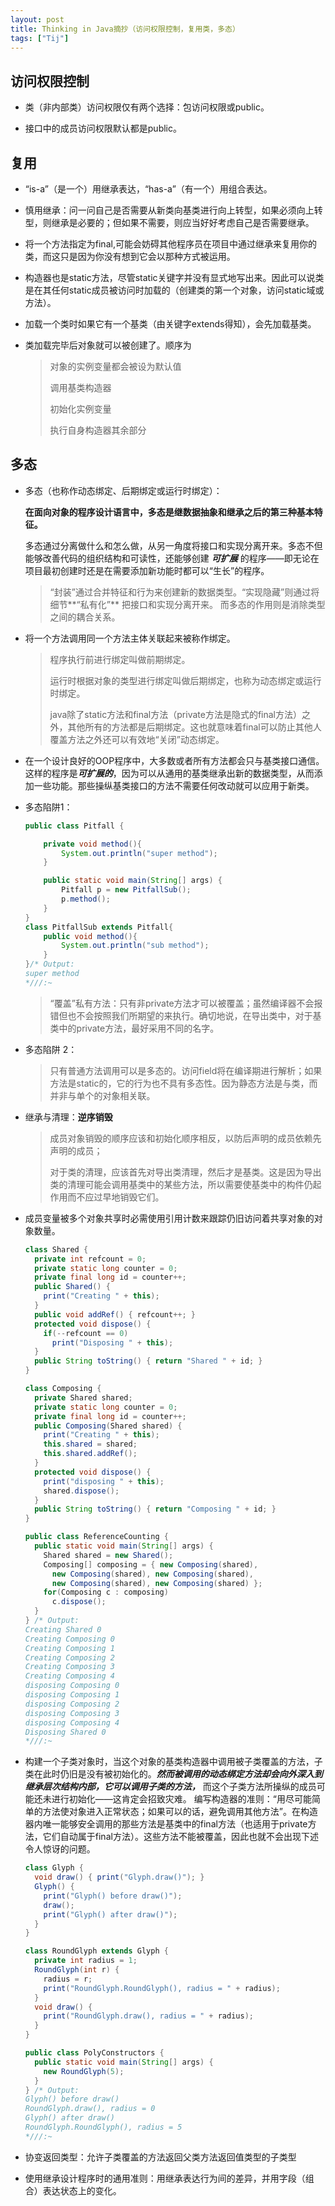 ```yaml
---
layout: post
title: Thinking in Java摘抄（访问权限控制，复用类，多态）
tags: ["Tij"]
---
```

## 访问权限控制

* 类（非内部类）访问权限仅有两个选择：包访问权限或public。

* 接口中的成员访问权限默认都是public。

##			复用

* “is-a”（是一个）用继承表达，“has-a”（有一个）用组合表达。

- 慎用继承：问一问自己是否需要从新类向基类进行向上转型，如果必须向上转型，则继承是必要的；但如果不需要，则应当好好考虑自己是否需要继承。

- 将一个方法指定为final,可能会妨碍其他程序员在项目中通过继承来复用你的类，而这只是因为你没有想到它会以那种方式被运用。

- 构造器也是static方法，尽管static关键字并没有显式地写出来。因此可以说类是在其任何static成员被访问时加载的（创建类的第一个对象，访问static域或方法）。

- 加载一个类时如果它有一个基类（由关键字extends得知），会先加载基类。

- 类加载完毕后对象就可以被创建了。顺序为 

  > 对象的实例变量都会被设为默认值
  >
  > 调用基类构造器
  >
  > 初始化实例变量
  >
  > 执行自身构造器其余部分
  
## 多态
  
- 多态（也称作动态绑定、后期绑定或运行时绑定）：

  **在面向对象的程序设计语言中，多态是继数据抽象和继承之后的第三种基本特征。**

  多态通过分离做什么和怎么做，从另一角度将接口和实现分离开来。多态不但能够改善代码的组织结构和可读性，还能够创建 ***可扩展*** 的程序——即无论在项目最初创建时还是在需要添加新功能时都可以“生长”的程序。

  > “封装”通过合并特征和行为来创建新的数据类型。“实现隐藏”则通过将细节**“私有化”** 把接口和实现分离开来。 而多态的作用则是消除类型之间的耦合关系。

- 将一个方法调用同一个方法主体关联起来被称作绑定。

  >  程序执行前进行绑定叫做前期绑定。
  >
  > 运行时根据对象的类型进行绑定叫做后期绑定，也称为动态绑定或运行时绑定。
  >
  > java除了static方法和final方法（private方法是隐式的final方法）之外，其他所有的方法都是后期绑定。这也就意味着final可以防止其他人覆盖方法之外还可以有效地“关闭”动态绑定。

- 在一个设计良好的OOP程序中，大多数或者所有方法都会只与基类接口通信。这样的程序是***可扩展的***，因为可以从通用的基类继承出新的数据类型，从而添加一些功能。那些操纵基类接口的方法不需要任何改动就可以应用于新类。

- 多态陷阱1：

  ``` java
  public class Pitfall {
  
      private void method(){
          System.out.println("super method");
      }
  
      public static void main(String[] args) {
          Pitfall p = new PitfallSub();
          p.method();
      }
  }
  class PitfallSub extends Pitfall{
      public void method(){
          System.out.println("sub method");
      }
  }/* Output:
  super method
  *///:~
  ```

  > “覆盖”私有方法：只有非private方法才可以被覆盖；虽然编译器不会报错但也不会按照我们所期望的来执行。确切地说，在导出类中，对于基类中的private方法，最好采用不同的名字。

- 多态陷阱 2：

  > 只有普通方法调用可以是多态的。访问field将在编译期进行解析；如果方法是static的，它的行为也不具有多态性。因为静态方法是与类，而并非与单个的对象相关联。

- 继承与清理：**逆序销毁**

  > 成员对象销毁的顺序应该和初始化顺序相反，以防后声明的成员依赖先声明的成员；
  >
  > 对于类的清理，应该首先对导出类清理，然后才是基类。这是因为导出类的清理可能会调用基类中的某些方法，所以需要使基类中的构件仍起作用而不应过早地销毁它们。

- 成员变量被多个对象共享时必需使用引用计数来跟踪仍旧访问着共享对象的对象数量。

  ``` java
  class Shared {
    private int refcount = 0;
    private static long counter = 0;
    private final long id = counter++;
    public Shared() {
      print("Creating " + this);
    }
    public void addRef() { refcount++; }
    protected void dispose() {
      if(--refcount == 0)
        print("Disposing " + this);
    }
    public String toString() { return "Shared " + id; }
  }
  
  class Composing {
    private Shared shared;
    private static long counter = 0;
    private final long id = counter++;
    public Composing(Shared shared) {
      print("Creating " + this);
      this.shared = shared;
      this.shared.addRef();
    }
    protected void dispose() {
      print("disposing " + this);
      shared.dispose();
    }
    public String toString() { return "Composing " + id; }
  }
  
  public class ReferenceCounting {
    public static void main(String[] args) {
      Shared shared = new Shared();
      Composing[] composing = { new Composing(shared),
        new Composing(shared), new Composing(shared),
        new Composing(shared), new Composing(shared) };
      for(Composing c : composing)
        c.dispose();
    }
  } /* Output:
  Creating Shared 0
  Creating Composing 0
  Creating Composing 1
  Creating Composing 2
  Creating Composing 3
  Creating Composing 4
  disposing Composing 0
  disposing Composing 1
  disposing Composing 2
  disposing Composing 3
  disposing Composing 4
  Disposing Shared 0
  *///:~
  ```

- 构建一个子类对象时，当这个对象的基类构造器中调用被子类覆盖的方法，子类在此时仍旧是没有被初始化的。***然而被调用的动态绑定方法却会向外深入到继承层次结构内部，它可以调用子类的方法，*** 而这个子类方法所操纵的成员可能还未进行初始化——这肯定会招致灾难。
  编写构造器的准则：“用尽可能简单的方法使对象进入正常状态；如果可以的话，避免调用其他方法”。在构造器内唯一能够安全调用的那些方法是基类中的final方法（也适用于private方法，它们自动属于final方法）。这些方法不能被覆盖，因此也就不会出现下述令人惊讶的问题。

  ``` java
  class Glyph {
    void draw() { print("Glyph.draw()"); }
    Glyph() {
      print("Glyph() before draw()");
      draw();
      print("Glyph() after draw()");
    }
  }	
  
  class RoundGlyph extends Glyph {
    private int radius = 1;
    RoundGlyph(int r) {
      radius = r;
      print("RoundGlyph.RoundGlyph(), radius = " + radius);
    }
    void draw() {
      print("RoundGlyph.draw(), radius = " + radius);
    }
  }	
  
  public class PolyConstructors {
    public static void main(String[] args) {
      new RoundGlyph(5);
    }
  } /* Output:
  Glyph() before draw()
  RoundGlyph.draw(), radius = 0
  Glyph() after draw()
  RoundGlyph.RoundGlyph(), radius = 5
  *///:~
  ```

- 协变返回类型：允许子类覆盖的方法返回父类方法返回值类型的子类型

- 使用继承设计程序时的通用准则：用继承表达行为间的差异，并用字段（组合）表达状态上的变化。

            